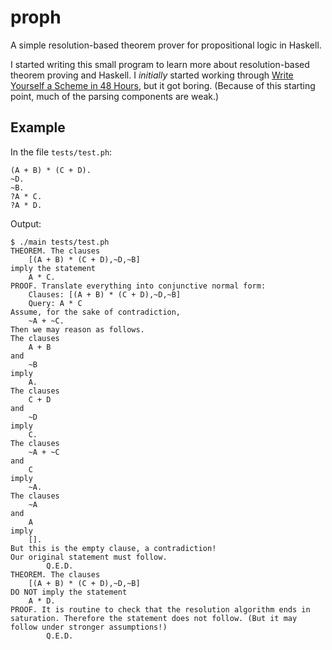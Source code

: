# proph

A simple resolution-based theorem prover for propositional logic in Haskell.

I started writing this small program to learn more about resolution-based
theorem proving and Haskell. I *initially* started working through [Write
Yourself a Scheme in 48
Hours](https://en.wikibooks.org/wiki/Write_Yourself_a_Scheme_in_48_Hours), but
it got boring. (Because of this starting point, much of the parsing components
are weak.)

## Example

In the file `tests/test.ph`:

```
(A + B) * (C + D).
~D.
~B.
?A * C.
?A * D.
```

Output:

```
$ ./main tests/test.ph
THEOREM. The clauses
	[(A + B) * (C + D),~D,~B]
imply the statement
	A * C.
PROOF. Translate everything into conjunctive normal form:
	Clauses: [(A + B) * (C + D),~D,~B]
	Query: A * C
Assume, for the sake of contradiction,
	~A + ~C.
Then we may reason as follows.
The clauses
	A + B
and
	~B
imply
	A.
The clauses
	C + D
and
	~D
imply
	C.
The clauses
	~A + ~C
and
	C
imply
	~A.
The clauses
	~A
and
	A
imply
	[].
But this is the empty clause, a contradiction!
Our original statement must follow.
		Q.E.D.
THEOREM. The clauses
	[(A + B) * (C + D),~D,~B]
DO NOT imply the statement
	A * D.
PROOF. It is routine to check that the resolution algorithm ends in saturation. Therefore the statement does not follow. (But it may follow under stronger assumptions!)
		Q.E.D.
```
